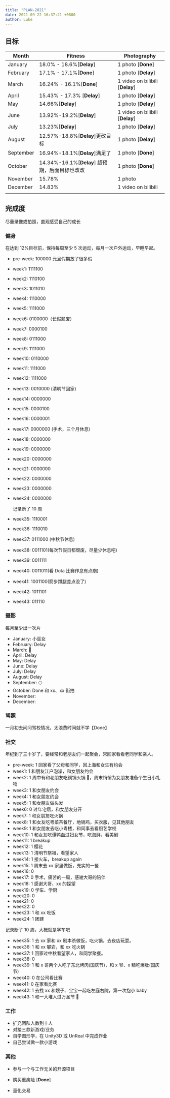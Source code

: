 ```yaml
---
title: "PLAN-2021"
date: 2021-09-22 16:37:21 +0800
author: Luke
---
```


## 目标

| Month     | Fitness                                        | Photography                     |
| --------- | ---------------------------------------------- | ------------------------------- |
| January   | 18.0% - 18.6%[**Delay**]                       | 1 photo [**Done**]              |
| February  | 17.1% - 17.1%[**Done**]                        | 1 photo [**Delay**]             |
| March     | 16.24% - 16.1%[**Done**]                       | 1 video on bilibili [**Delay**] |
| April     | 15.43% - 17.3% [**Delay**]                     | 1 photo [**Delay**]             |
| May       | 14.66%[**Delay**]                              | 1 photo [**Delay**]             |
| June      | 13.92%-19.2%[**Delay**]                        | 1 video on bilibili [**Delay**] |
| July      | 13.23%[**Delay**]                              | 1 photo [**Delay**]             |
| August    | 12.57%-18.8%[**Delay**]更改目标                | 1 photo [**Delay**]             |
| September | 16.94%-18.1%[**Delay**]满足了                  | 1 photo [**Done**]              |
| October   | 14.34%-16.1%[**Delay**] 超预期，后面目标也改改 | 1 photo [**Done**]              |
| November  | 15.78%                                         | 1 photo                         |
| December  | 14.83%                                         | 1 video on bilibili             |
|           |                                                |                                 |

## 完成度

尽量录像或拍照，直观感受自己的成长

### 健身

在达到 12%目标前，保持每周至少 5 次运动，每月一次户外运动，早睡早起。

- pre-week: 100000 元旦假期放了很多假

- week1: 1111100

- week2: 1110100

- week3: 1011010

- week4: 1110000

- week5: 1111000

- week6: 0100000（长假颓废）

- week7: 0000100

- week8: 0111000

- week9: 1111000

- week10: 0110000

- week11: 1111000

- week12: 1111000

- week13: 0010000 (清明节回家)

- week14: 0000000

- week15: 0000100

- week16: 0000001

- week17: 0000000 (手术，三个月休息)

- week18: 0000000

- week19: 0000000

- week20: 0000000

- week21: 0000000

- week22: 0000000

- week23: 0000000

- week24: 0000000

  记录断了 10 周

- week35: 1110001

- week36: 1110010

- week37: 0111000 (中秋节休息)

- week38: 0011101(每次节假日都颓废，尽量少休息吧)

- week39: 0011111

- week40: 0011011(看 Dota 比赛作息有点崩)

- week41: 1001100(箭步蹲腿差点没了)

- week42: 1011101

- week43: 011110

### 摄影

每月至少出一次片

- January: 小巫女
- February: Delay
- March: 🌸
- April: Delay
- May: Delay
- June: Delay
- July: Delay
- August: Delay
- September: 🌕
- October: Done 和 xx、xx 街拍
- November:
- December:

### 驾照

一月初去问问驾校情况，太浪费时间就不学【Done】

### 社交

年纪到了三十岁了，要经常和老朋友们一起聚会，常回家看看老同学和亲人。

- pre-week: 1 回家看了父母和同学，回上海和女生有约会
- week1: 1 和朋友江户泡澡，和女朋友约会
- week2: 1 周中有和老朋友吃铜锅火锅 🍲，周末悄悄为女朋友准备个生日小礼物
- week3: 1 和女朋友约会
- week4: 1 和女朋友约会
- week5: 1 和女朋友做头发
- week6: 0 过年宅居，和女朋友分开
- week7: 1 和女朋友吃火锅
- week8: 1 和女友吃粤菜茶餐厅，地锅鸡，买衣服，见其他朋友
- week9: 1 和女朋友去吃小粤楼，和同事去看厨艺学校
- week10: 1 和女友吃谭鸭血过妇女节，吃海鲜，看美剧
- week11: 1 breakup
- week12: 1 樱花
- week13: 1 清明节祭祖，看望家人
- week14: 1 接火车，breakup again
- week15: 1 周末去 xx 家里做饭，充实的一餐
- week16: 0
- week17: 0 手术，痛苦的一周，感谢大哥的陪伴
- week18: 1 感谢大哥、xx 的探望
- week19: 0 学车、学厨
- week20: 0
- week21: 0
- week22: 0
- week23: 1 和 xx 吃饭
- week24: 1 团建

记录断了 10 周，大概就是学车吧

- week35: 1 去 xx 家和 xx 剧本杀做饭，吃火锅，去夜店玩耍。
- week36: 1 和 xx 攀岩，和 xx 吃火锅
- week37: 1 回家过中秋看望家人，和同学聚餐。
- week38: 0
- week39: 1 和 x 哥两个人吃了东北烤肉(国庆节)，和 x 爷、x 精吃爆肚(国庆节)
- week40: 0 在公司看比赛
- week41: 0 在家看比赛
- week42: 1 去找 xx 和嫂子、宝宝一起吃左庭右院，第一次抱小 baby
- week43: 1 和一大堆人过万圣节 🎃

### 工作

- 扩充团队人数到十人
- 对接三款新游戏/业务
- 自学图形学，在 Unity3D 或 UnReal 中完成作业
- 自己尝试做一款小游戏

### 其他

- 参与一个与工作无关的开源项目

- 购买重疾险 [**Done**]

- 量化交易
